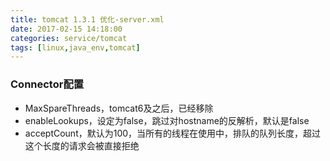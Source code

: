 ```yaml
---
title: tomcat 1.3.1 优化-server.xml
date: 2017-02-15 14:18:00
categories: service/tomcat
tags: [linux,java_env,tomcat]
---
```


### Connector配置
- MaxSpareThreads，tomcat6及之后，已经移除
- enableLookups，设定为false，跳过对hostname的反解析，默认是false
- acceptCount，默认为100，当所有的线程在使用中，排队的队列长度，超过这个长度的请求会被直接拒绝
